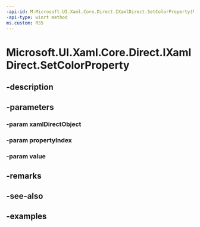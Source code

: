 ```yaml
---
-api-id: M:Microsoft.UI.Xaml.Core.Direct.IXamlDirect.SetColorProperty(Microsoft.UI.Xaml.Core.Direct.XamlDirectObject,Microsoft.UI.Xaml.Core.Direct.XamlPropertyIndex,Windows.UI.Color)
-api-type: winrt method
ms.custom: RS5
---
```


<!-- Method syntax.
public void IXamlDirect.SetColorProperty(XamlDirectObject xamlDirectObject, XamlPropertyIndex propertyIndex, Color value)
-->

# Microsoft.UI.Xaml.Core.Direct.IXamlDirect.SetColorProperty

## -description

## -parameters
### -param xamlDirectObject

### -param propertyIndex

### -param value

## -remarks

## -see-also

## -examples

